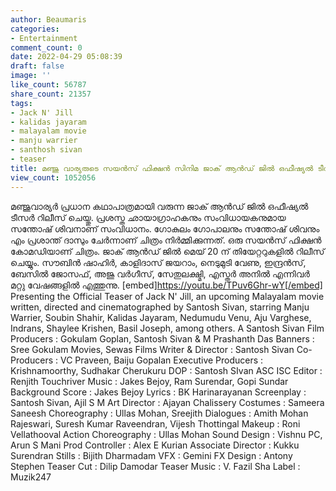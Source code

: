 ```yaml
---
author: Beaumaris
categories:
- Entertainment
comment_count: 0
date: 2022-04-29 05:08:39
draft: false
image: ''
like_count: 56787
share_count: 21357
tags:
- Jack N' Jill
- kalidas jayaram
- malayalam movie
- manju warrier
- santhosh sivan
- teaser
title: മഞ്ജു വാര്യരുടെ സയൻസ് ഫിക്ഷൻ സിനിമ ജാക് ആൻഡ് ജിൽ ഒഫീഷ്യൽ ടീസർ
view_count: 1052056
---
```


മഞ്ജുവാര്യർ പ്രധാന കഥാപാത്രമായി വരുന്ന ജാക് ആൻഡ് ജിൽ ഒഫീഷ്യൽ ടീസർ റിലീസ് ചെയ്തു. പ്രശസ്ത ഛായാഗ്രാഹകനും സംവിധായകനുമായ സന്തോഷ് ശിവനാണ് സംവിധാനം. ഗോകുലം ഗോപാലനും സന്തോഷ് ശിവനും എം പ്രശാന്ത് ദാസും ചേർന്നാണ് ചിത്രം നിർമ്മിക്കുന്നത്. ഒരു സയൻസ് ഫിക്ഷൻ കോമഡിയാണ് ചിത്രം. ജാക് ആൻഡ് ജിൽ മെയ് 20 ന് തിയേറ്ററുകളിൽ റിലീസ് ചെയ്യും. സൗബിൻ ഷാഹിർ, കാളിദാസ് ജയറാം, നെടുമുടി വേണു, ഇന്ദ്രൻസ്, ബേസിൽ ജോസഫ്, അജു വർഗീസ്, സേതുലക്ഷ്മി, എസ്തർ അനിൽ എന്നിവർ മറ്റു വേഷങ്ങളിൽ എത്തുന്നു. [embed]https://youtu.be/TPuv6Ghr-wY[/embed] Presenting the Official Teaser of Jack N' Jill, an upcoming Malayalam movie written, directed and cinematographed by Santosh Sivan, starring Manju Warrier, Soubin Shahir, Kalidas Jayaram, Nedumudu Venu, Aju Varghese, Indrans, Shaylee Krishen, Basil Joseph, among others. A Santosh Sivan Film Producers : Gokulam Goplan, Santosh Sivan & M Prashanth Das Banners : Sree Gokulam Movies, Sewas Films Writer & Director : Santosh Sivan Co-Producers : VC Praveen, Baiju Gopalan Executive Producers : Krishnamoorthy, Sudhakar Cherukuru DOP : Santosh SIvan ASC ISC Editor : Renjith Touchriver Music : Jakes Bejoy, Ram Surendar, Gopi Sundar Background Score : Jakes Bejoy Lyrics : BK Harinarayanan Screenplay : Santosh Sivan, Ajil S M Art Director : Ajayan Chalissery Costumes : Sameera Saneesh Choreography : Ullas Mohan, Sreejith Dialogues : Amith Mohan Rajeswari, Suresh Kumar Raveendran, Vijesh Thottingal Makeup : Roni Vellathooval Action Choreography : Ullas Mohan Sound Design : Vishnu PC, Arun S Mani Prod Controller : Alex E Kurian Associate Director : Kukku Surendran Stills : Bijith Dharmadam VFX : Gemini FX Design : Antony Stephen Teaser Cut : Dilip Damodar Teaser Music : V. Fazil Sha Label : Muzik247